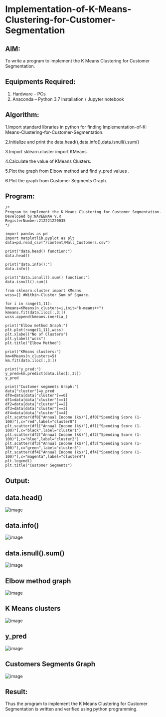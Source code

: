 # Implementation-of-K-Means-Clustering-for-Customer-Segmentation

## AIM:
To write a program to implement the K Means Clustering for Customer Segmentation.

## Equipments Required:
1. Hardware – PCs
2. Anaconda – Python 3.7 Installation / Jupyter notebook

## Algorithm:
1.Import standard libraries in python for finding Implementation-of-K-Means-Clustering-for-Customer-Segmentation.

2.Initialize and print the data.head(),data.info(),data.isnull().sum()

3.Import sklearn.cluster import KMeans

4.Calculate the value of KMeans Clusters.

5.Plot the graph from Elbow method and find y_pred values .

6.Plot the graph from Customer Segments Graph.
## Program:
```
/*
Program to implement the K Means Clustering for Customer Segmentation.
Developed by:NAVEENAA V.R
RegisterNumber:212221220035 
*/
```
```
import pandas as pd
import matplotlib.pyplot as plt
data=pd.read_csv("/content/Mall_Customers.csv")

print("data.head() function:")
data.head()

print("data.info():")
data.info()

print("data.isnull().sum() function:")
data.isnull().sum()

from sklearn.cluster import KMeans
wcss=[] #Within-Cluster Sum of Square.

for i in range(1,11):
kmeans=KMeans(n_clusters=i,init="k-means++")
kmeans.fit(data.iloc[:,3:])
wcss.append(kmeans.inertia_)
         
print("Elbow method Graph:")
plt.plot(range(1,11),wcss)
plt.xlabel("No of Clusters")
plt.ylabel("wcss")
plt.title("Elbow Method")

print("KMeans clusters:")
km=KMeans(n_clusters=5)
km.fit(data.iloc[:,3:])

print("y_pred:")
y_pred=km.predict(data.iloc[:,3:])
y_pred

print("Customer segments Graph:")
data["cluster"]=y_pred
df0=data[data["cluster"]==0]
df1=data[data["cluster"]==1]
df2=data[data["cluster"]==2]
df3=data[data["cluster"]==3]
df4=data[data["cluster"]==4]
plt.scatter(df0["Annual Income (k$)"],df0["Spending Score (1-100)"],c="red",label="cluster0")
plt.scatter(df1["Annual Income (k$)"],df1["Spending Score (1-100)"],c="black",label="cluster1")
plt.scatter(df2["Annual Income (k$)"],df2["Spending Score (1-100)"],c="blue",label="cluster2")
plt.scatter(df3["Annual Income (k$)"],df3["Spending Score (1-100)"],c="green",label="cluster3")
plt.scatter(df4["Annual Income (k$)"],df4["Spending Score (1-100)"],c="magenta",label="cluster4")
plt.legend()
plt.title("Customer Segments")
```

## Output:
## data.head()
![image](https://github.com/Naveenaa28/Implementation-of-K-Means-Clustering-for-Customer-Segmentation/assets/131433133/71a80d7e-1d16-47bd-a04c-c93aa11ea4c2)
## data.info()
![image](https://github.com/Naveenaa28/Implementation-of-K-Means-Clustering-for-Customer-Segmentation/assets/131433133/059c5aa9-7e80-4517-88c8-b55c65b4576f)
## data.isnull().sum()
![image](https://github.com/Naveenaa28/Implementation-of-K-Means-Clustering-for-Customer-Segmentation/assets/131433133/d56bc72a-2f83-42d7-8063-0c4feb1a2bf6)
## Elbow method graph
![image](https://github.com/Naveenaa28/Implementation-of-K-Means-Clustering-for-Customer-Segmentation/assets/131433133/5801e101-7103-4902-b3e0-472bd6ef8d8f)
## K Means clusters
![image](https://github.com/Naveenaa28/Implementation-of-K-Means-Clustering-for-Customer-Segmentation/assets/131433133/94248b1c-2584-4d39-8366-b529e1253caf)
## y_pred
![image](https://github.com/Naveenaa28/Implementation-of-K-Means-Clustering-for-Customer-Segmentation/assets/131433133/e766550c-561f-4a53-b7a5-db88b4e43c5a)
## Customers Segments Graph
![image](https://github.com/Naveenaa28/Implementation-of-K-Means-Clustering-for-Customer-Segmentation/assets/131433133/5b4e80f3-d8cd-4edc-8f5c-467ba1fb545d)

## Result:
Thus the program to implement the K Means Clustering for Customer Segmentation is written and verified using python programming.

